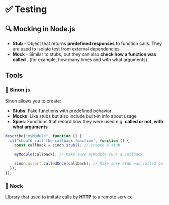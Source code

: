 # ✅ Testing

## 🔍 Mocking in Node.js

- **Stub** - Object that returns **predefined responses** to function calls. They are used to isolate test from external dependencies.
- **Mock** - Similar to stubs, but they can also **check how a function was called** .
  (for example, how many times and with what arguments).

## Tools

### 🧰 Sinon.js

Sinon allows you to create:

- **Stubs**: Fake functions with predefined behavior
- **Mocks**: Like stubs but also include built-in info about usage
- **Spies**: Functions that record how they were used e.g. **called or not, with what arguments**

```ts
describe("myModule", function () {
  it("should call the callback function", function () {
    const callback = sinon.stub(); // create a stub

    myModule(callback); // Make sure myModule runs a callback

    sinon.assert.calledOnce(callback); // Make sure stub was called only once
  });
});
```

### 🧰 Nock

LIbrary that used to imitate calls by **HTTP** to a remote service
